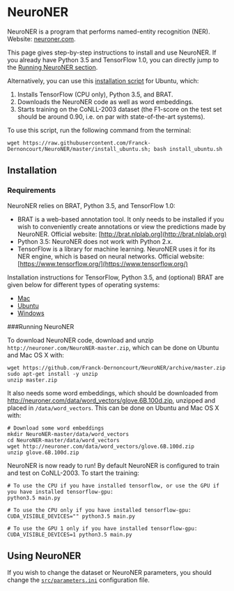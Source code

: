 # NeuroNER

NeuroNER is a program that performs named-entity recognition (NER). Website: [neuroner.com](http://neuroner.com).

This page gives step-by-step instructions to install and use NeuroNER. If you already have Python 3.5 and TensorFlow 1.0, you can directly jump to the [Running NeuroNER section](#running-neuroner).

Alternatively, you can use this [installation script](install_ubuntu.sh) for Ubuntu, which:

1. Installs TensorFlow (CPU only), Python 3.5, and BRAT.
2. Downloads the NeuroNER code as well as word embeddings.
3. Starts training on the CoNLL-2003 dataset (the F1-score on the test set should be around 0.90, i.e. on par with state-of-the-art systems).

To use this script, run the following command from the terminal:

```
wget https://raw.githubusercontent.com/Franck-Dernoncourt/NeuroNER/master/install_ubuntu.sh; bash install_ubuntu.sh
```

## Installation

### Requirements

NeuroNER relies on BRAT, Python 3.5, and TensorFlow 1.0:

- BRAT is a web-based annotation tool. It only needs to be installed if you wish to conveniently create annotations or view the predictions made by NeuroNER. Official website: [http://brat.nlplab.org](http://brat.nlplab.org)
- Python 3.5: NeuroNER does not work with Python 2.x.
- TensorFlow is a library for machine learning. NeuroNER uses it for its NER engine, which is based on neural networks. Official website: [https://www.tensorflow.org/](https://www.tensorflow.org/)

Installation instructions for TensorFlow, Python 3.5, and (optional) BRAT are given below for different types of operating systems:

- [Mac](install_mac.md)
- [Ubuntu](install_ubuntu.md)
- [Windows](install_windows.md)


###Running NeuroNER

To download NeuroNER code, download and unzip `http://neuroner.com/NeuroNER-master.zip`, which can be done on Ubuntu and Mac OS X with:

```
wget https://github.com/Franck-Dernoncourt/NeuroNER/archive/master.zip
sudo apt-get install -y unzip
unzip master.zip
```

It also needs some word embeddings, which should be downloaded from http://neuroner.com/data/word_vectors/glove.6B.100d.zip, unzipped and placed in `/data/word_vectors`. This can be done on Ubuntu and Mac OS X with:

```
# Download some word embeddings
mkdir NeuroNER-master/data/word_vectors
cd NeuroNER-master/data/word_vectors
wget http://neuroner.com/data/word_vectors/glove.6B.100d.zip
unzip glove.6B.100d.zip
```

NeuroNER is now ready to run! By default NeuroNER is configured to train and test on CoNLL-2003. To start the training:

```
# To use the CPU if you have installed tensorflow, or use the GPU if you have installed tensorflow-gpu:
python3.5 main.py

# To use the CPU only if you have installed tensorflow-gpu:
CUDA_VISIBLE_DEVICES="" python3.5 main.py

# To use the GPU 1 only if you have installed tensorflow-gpu:
CUDA_VISIBLE_DEVICES=1 python3.5 main.py
```


## Using NeuroNER

If you wish to change the dataset or NeuroNER parameters, you should change the [`src/parameters.ini`](src/parameters.ini) configuration file.
